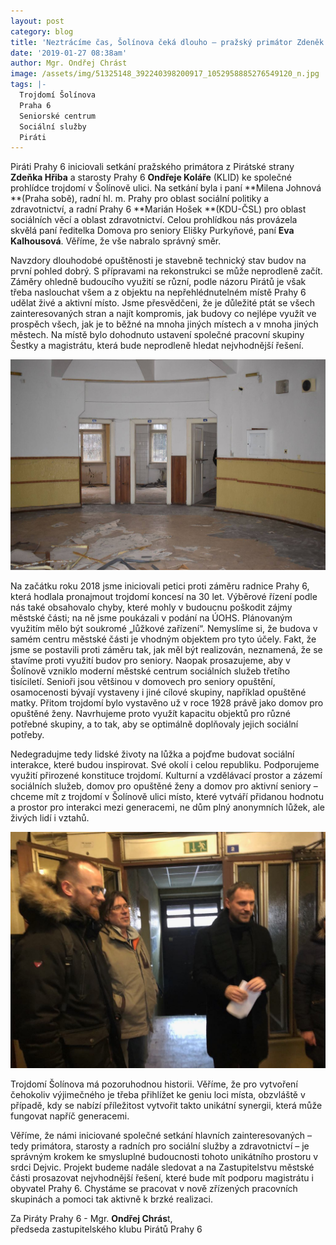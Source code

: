 ```yaml
---
layout: post
category: blog
title: 'Neztrácíme čas, Šolínova čeká dlouho – pražský primátor Zdeněk Hřib na Praze 6'
date: '2019-01-27 08:38am'
author: Mgr. Ondřej Chrást
image: /assets/img/51325148_392240398200917_1052958885276549120_n.jpg
tags: |-
  Trojdomí Šolínova
  Praha 6
  Seniorské centrum
  Sociální služby
  Piráti
---
```

Piráti Prahy 6 iniciovali setkání pražského primátora z Pirátské strany **Zdeňka Hřiba** a starosty Prahy 6 **Ondřeje Koláře** (KLID) ke společné prohlídce trojdomí v Šolínově ulici. Na setkání byla i paní **Milena Johnová **(Praha sobě), radní hl. m. Prahy pro oblast sociální politiky a zdravotnictví, a radní Prahy 6 **Marián Hošek **(KDU-ČSL) pro oblast sociálních věcí a oblast zdravotnictví. Celou prohlídkou nás provázela skvělá paní ředitelka Domova pro seniory Elišky Purkyňové, paní **Eva Kalhousová**. Věříme, že vše nabralo správný směr.

Navzdory dlouhodobé opuštěnosti je stavebně technický stav budov na první pohled dobrý. S přípravami na rekonstrukci se může neprodleně začít. Záměry ohledně budoucího využití se různí, podle názoru Pirátů je však třeba naslouchat všem a z objektu na nepřehlédnutelném místě Prahy 6 udělat živé a aktivní místo. Jsme přesvědčeni, že je důležité ptát se všech zainteresovaných stran a najít kompromis, jak budovy co nejlépe využít ve prospěch všech, jak je to běžné na mnoha jiných místech a v mnoha jiných městech. Na místě bylo dohodnuto ustavení společné pracovní skupiny Šestky a magistrátu, která bude neprodleně hledat nejvhodnější řešení.


![](/assets/img/50448743_538159863346161_6804337647046098944_n.jpg)

Na začátku roku 2018 jsme iniciovali petici proti záměru radnice Prahy 6, která hodlala pronajmout trojdomí koncesí na 30 let. Výběrové řízení podle nás také obsahovalo chyby, které mohly v budoucnu poškodit zájmy městské části; na ně jsme poukázali v podání na ÚOHS. Plánovaným využitím mělo být soukromé „lůžkové zařízení“. Nemyslíme si, že budova v samém centru městské části je vhodným objektem pro tyto účely. Fakt, že jsme se postavili proti záměru tak, jak měl být realizován, neznamená, že se stavíme proti využití budov pro seniory. Naopak prosazujeme, aby v Šolínově vzniklo moderní městské centrum sociálních služeb třetího tisíciletí. Senioři jsou většinou v domovech pro seniory opuštění, osamocenosti bývají vystaveny i jiné cílové skupiny, například opuštěné matky. Přitom trojdomí bylo vystavěno už v roce 1928 právě jako domov pro opuštěné ženy. Navrhujeme proto využít kapacitu objektů pro různé potřebné skupiny, a to tak, aby se optimálně doplňovaly jejich sociální potřeby.

Nedegradujme tedy lidské životy na lůžka a pojďme budovat sociální interakce, které budou inspirovat. Své okolí i celou republiku. Podporujeme využití přirozené konstituce trojdomí. Kulturní a vzdělávací prostor a zázemí sociálních služeb, domov pro opuštěné ženy a domov pro aktivní seniory – chceme mít z trojdomí v Šolínově ulici místo, které vytváří přidanou hodnotu a prostor pro interakci mezi generacemi, ne dům plný anonymních lůžek, ale živých lidí i vztahů.

![](/assets/img/50276821_1044930719020262_7030500797968285696_n.jpg)

Trojdomí Šolínova má pozoruhodnou historii. Věříme, že pro vytvoření čehokoliv výjimečného je třeba přihlížet ke geniu loci místa, obzvláště v případě, kdy se nabízí příležitost vytvořit takto unikátní synergii, která může fungovat napříč generacemi.

Věříme, že námi iniciované společné setkání hlavních zainteresovaných – tedy primátora, starosty a radních pro sociální služby a zdravotnictví – je správným krokem ke smysluplné budoucnosti tohoto unikátního prostoru v srdci Dejvic. Projekt budeme nadále sledovat a na Zastupitelstvu městské části prosazovat nejvhodnější řešení, které bude mít podporu magistrátu i obyvatel Prahy 6. Chystáme se pracovat v nově zřízených pracovních skupinách a pomoci tak aktivně k brzké realizaci.

Za Piráty Prahy 6 - Mgr. **Ondřej Chrás**t,
\
předseda zastupitelského klubu Pirátů Prahy 6

